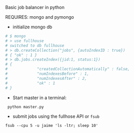 Basic job balancer in python

REQUIRES: mongo and pymongo

- initialize mongo db
```bash
# $ mongo
# > use fullhouse
# switched to db fullhouse
# > db.createCollection("jobs", {autoIndexID : true})
# { "ok" : 1 }
# > db.jobs.createIndex({jid:1, status:1})
# {
#             "createdCollectionAutomatically" : false,
#             "numIndexesBefore" : 1,
#             "numIndexesAfter" : 2,
#             "ok" : 1
# }

```

- Start master in a terminal:
```
 python master.py
```

- submit jobs using the fullhose API or `fsub`

```
fsub --cpu 5 -u jaime 'ls -ltr; sleep 10'
```